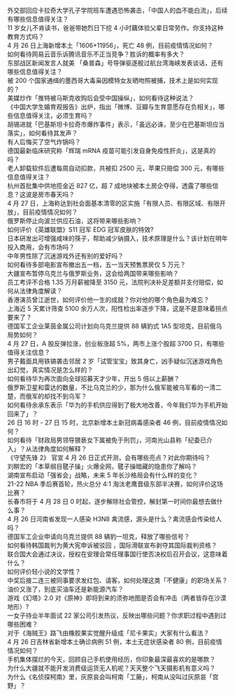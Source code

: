 外交部回应卡拉奇大学孔子学院班车遭遇恐怖袭击，「中国人的血不能白流」，后续有哪些信息值得关注？  
11  岁女儿不肯读书，爸爸带她烈日下挖 4 小时藕体验父辈日常劳作。你支持这种教育方式吗？  
4 月 26 日上海新增本土「1606+11956」，死亡 48 例，目前疫情情况如何？  
如何看待网易云音乐诉腾讯音乐不正当竞争？胜诉的概率有多大？  
东部战区新闻发言人就美 「桑普森」号导弹驱逐舰过航台湾海峡发表谈话，还有哪些信息值得关注？  
被 200 个国家通缉的墨西哥大毒枭因模特女友晒吻照被捕，技术上是如何实现的？  
美媒炒作「推特被马斯克收购后会受中国操纵」，如何看待这种说法？  
《中国大学生婚育观报告》出炉，指出「微博、豆瓣与生育意愿存在负相关」，哪些信息值得关注，必须生育吗？  
胡锡进就「巴基斯坦卡拉奇市爆炸事件」表示，「虽远必诛，至少在巴基斯坦应当落实」，如何看待其发声？  
有人后悔买了空气炸锅吗？  
德国最新临床研究称「辉瑞 mRNA 疫苗可能引发自身免疫性肝炎」，这是真的吗？  
老人卸载软件后遭每周自动扣款，共被扣 2500 元，苹果只赔偿 300 元，有哪些信息值得关注？  
杭州首批集中供地揽金近 827 亿，超 7 成地块被本土房企夺得，透露了哪些信息？这波是房市春天吗？  
4 月 27 日，上海称达到社会面基本清零的区实施「有限人员、有限区域、有限开放」，目前疫情情况如何？  
俄罗斯停止向波兰供应石油，这将带来哪些影响？  
如何评价《英雄联盟》S11 冠军 EDG 冠军皮肤的特效?  
日本研发出可增强咸味的筷子，帮助减少钠摄入，技术原理是什么？该计划在明年投入商用，会有市场吗？  
中年男性除了沉迷游戏外还有别的爱好吗？  
如何看待多部电影宣布撤出五一档，五一当天预售票房仅 5 万元？  
大疆宣布暂停乌克兰与俄罗斯业务，这会给两国带来哪些影响？  
员工考评不合格 1.35 万月薪被降至 3150 元，法院判决补足差额并支付赔偿，如何从法律角度解读？  
香港演员曾江逝世，如何评价他一生的成就？你对他的哪个角色最为难忘？  
上海近 5 天累计筛查 5100 余万人次，阳性检出率逐步下降，这是不是意味着拐点要来了？  
德国军工企业莱茵金属公司计划向乌克兰提供 88 辆豹式 1A5 型坦克，目前俄乌局势如何？  
4 月 27 日，A 股反弹拉涨，创业板涨超 5%，两市上涨个股超 3700 只，有哪些值得关注信息？  
男子戴面具用铁镐袭击邻居 2 岁「试管宝宝」致其身亡，凶手疑似沉迷游戏角色出幻觉，真实情况是怎么样的？  
如何看待华为再次面向全球招募天才少年，开出 5 倍以上薪酬？  
俄罗斯卫星和雷达的数量，不比乌克兰的少，那为什么俄军能被乌军看的一清二楚，而俄军的却找不到乌军？  
如何看待余承东表示「华为的手机供应得到了极大地改善，今年我们华为手机开始回来了」？  
26 日 16 时 - 27 日 15 时，北京新增本土新冠病毒感染者 46 例，目前疫情情况如何？  
如何看待「财政局男领导猥亵女下属被免于刑罚」，河南光山县称「纪委已介入」？从法律角度如何解释？  
《守望先锋 2》 官宣 4 月 26 日正式开测，会有哪些亮点？对此你期待吗？  
刘畊宏的「本草纲目毽子操」火爆全网，毽子操暗藏的隐患你了解吗？  
湖南宣布启动「强省会」战略，未来 5 年长沙格局会有什么样的变化？  
21-22 NBA 季后赛首轮，热火总分 4:1 淘汰老鹰晋级东部半决赛，如何评价这场比赛？  
长春市将于 4 月 28 日 0 时起，逐步解除社会管控，解封第一时间你最想去做什么事？  
4 月 26 日河南省发现一人感染 H3N8 禽流感，源头是什么？禽流感会传染给人吗？  
德国军工企业申请向乌克兰提供 88 辆豹一坦克，释放了哪些信号？  
如何看待韩国裁判为黄大宪申诉被驳回 ，国际滑联宣布剥夺其国际裁判资格？  
联合国大会通过决议，授权在安理会常任理事国行使否决权后召开会议，这意味着什么？  
如何评价轻小说的文学性？  
中奖后接二连三被同事要求发红包、请客，如何处理这类「不健康」的职场关系？  
油价又涨了，到底买油车还是新能源汽车？  
游戏《幻塔》2.0 对《原神》即将到来的须弥地图是否会有冲击（两者皆存在沙漠地形）?  
一女子待业半年面试 22 家公司引发热议，反映出哪些问题？你求职过程中遇到过哪些困难？  
对于《海贼王》路飞由橡胶果实觉醒升级成「尼卡果实」大家有什么看法？  
4 月 26 日吉林省新增本土确诊病例 51 例，本土无症状感染者 80 例，目前疫情情况如何？  
手机集体摆烂的今天，回顾自己手机使用经历，你印象最深最喜欢的是哪款？  
为什么大疆就不能开发消费级运货无人机呢？天天整个飞天摄影机有意义吗？  
为什么《名侦探柯南》里，灰原哀会叫柯南「工藤」，柯南从没叫过灰原哀「宫野」？  
